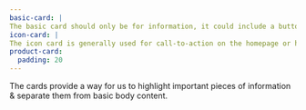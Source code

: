 ```yaml
---
basic-card: |
The basic card should only be for information, it could include a button, but is never a link itself.
icon-card: |
The icon card is generally used for call-to-action on the homepage or highlight on inside pages.
product-card:
  padding: 20
---
```


The cards provide a way for us to highlight important pieces of information & separate them from basic body content.
